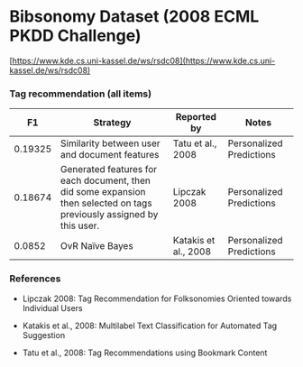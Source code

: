 Bibsonomy Dataset (2008 ECML PKDD Challenge)
=========================

[https://www.kde.cs.uni-kassel.de/ws/rsdc08](https://www.kde.cs.uni-kassel.de/ws/rsdc08)


### Tag recommendation (all items)

| F1 |  Strategy | Reported by | Notes |
|------------|-----------|-------------|-------|
| 0.19325    | Similarity between user and document features | Tatu et al., 2008 | Personalized Predictions |
| 0.18674 | Generated features for each document, then did some expansion then selected on tags previously assigned by this user. | Lipczak 2008 | Personalized Predictions |
| 0.0852      | OvR Naïve Bayes | Katakis et al., 2008 | Personalized Predictions |



### References

- Lipczak 2008: Tag Recommendation for Folksonomies Oriented towards Individual Users

- Katakis et al., 2008: Multilabel Text Classification for Automated Tag Suggestion

- Tatu et al., 2008: Tag Recommendations using Bookmark Content